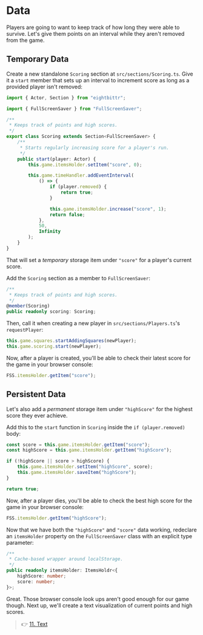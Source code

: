 # Data

Players are going to want to keep track of how long they were able to survive.
Let's give them points on an interval while they aren't removed from the game.

## Temporary Data

Create a new standalone `Scoring` section at `src/sections/Scoring.ts`.
Give it a `start` member that sets up an interval to increment score as long as a provided player isn't removed:

```ts
import { Actor, Section } from "eightbittr";

import { FullScreenSaver } from "FullScreenSaver";

/**
 * Keeps track of points and high scores.
 */
export class Scoring extends Section<FullScreenSaver> {
    /**
     * Starts regularly increasing score for a player's run.
     */
    public start(player: Actor) {
        this.game.itemsHolder.setItem("score", 0);

        this.game.timeHandler.addEventInterval(
            () => {
                if (player.removed) {
                    return true;
                }

                this.game.itemsHolder.increase("score", 1);
                return false;
            },
            50,
            Infinity
        );
    }
}
```

That will set a _temporary_ storage item under `"score"` for a player's current score.

Add the `Scoring` section as a member to `FullScreenSaver`:

```ts
/**
 * Keeps track of points and high scores.
 */
@member(Scoring)
public readonly scoring: Scoring;
```

Then, call it when creating a new player in `src/sections/Players.ts`'s `requestPlayer`:

```ts
this.game.squares.startAddingSquares(newPlayer);
this.game.scoring.start(newPlayer);
```

Now, after a player is created, you'll be able to check their latest score for the game in your browser console:

```ts
FSS.itemsHolder.getItem("score");
```

## Persistent Data

Let's also add a _permanent_ storage item under `"highScore"` for the highest score they ever achieve.

Add this to the `start` function in `Scoring` inside the `if (player.removed)` body:

```ts
const score = this.game.itemsHolder.getItem("score");
const highScore = this.game.itemsHolder.getItem("highScore");

if (!highScore || score > highScore) {
    this.game.itemsHolder.setItem("highScore", score);
    this.game.itemsHolder.saveItem("highScore");
}

return true;
```

Now, after a player dies, you'll be able to check the best high score for the game in your browser console:

```ts
FSS.itemsHolder.getItem("highScore");
```

Now that we have both the `"highScore"` and `"score"` data working, redeclare an `itemsHolder` property on the `FullScreenSaver` class with an explicit type parameter:

```ts
/**
 * Cache-based wrapper around localStorage.
 */
public readonly itemsHolder: ItemsHoldr<{
    highScore: number;
    score: number;
}>;
```

Great.
Those browser console look ups aren't good enough for our game though.
Next up, we'll create a text visualization of current points and high scores.

> 👉 [11. Text](./11.%20Text.md)
